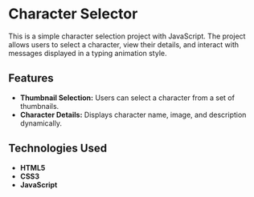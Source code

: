 # Character Selector

This is a simple character selection project with JavaScript. The project allows users to select a character, view their details, and interact with messages displayed in a typing animation style.

## Features
- **Thumbnail Selection:** Users can select a character from a set of thumbnails.
- **Character Details:** Displays character name, image, and description dynamically.

## Technologies Used
- **HTML5**
- **CSS3**
- **JavaScript**
